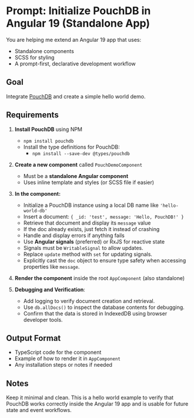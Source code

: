 # Prompt: Initialize PouchDB in Angular 19 (Standalone App)

You are helping me extend an Angular 19 app that uses:
- Standalone components
- SCSS for styling
- A prompt-first, declarative development workflow

## Goal

Integrate [PouchDB](https://pouchdb.com) and create a simple hello world demo.

## Requirements

1. **Install PouchDB** using NPM
   - `npm install pouchdb`
   - Install the type definitions for PouchDB:
     - `npm install --save-dev @types/pouchdb`

2. **Create a new component** called `PouchDemoComponent`
   - Must be a **standalone Angular component**
   - Uses inline template and styles (or SCSS file if easier)

3. **In the component:**
   - Initialize a PouchDB instance using a local DB name like `'hello-world-db'`
   - Insert a document: `{ _id: 'test', message: 'Hello, PouchDB!' }`
   - Retrieve that document and display its `message` value
   - If the doc already exists, just fetch it instead of crashing
   - Handle and display errors if anything fails
   - Use **Angular signals** (preferred) or RxJS for reactive state
   - Signals must be `WritableSignal` to allow updates.
   - Replace `update` method with `set` for updating signals.
   - Explicitly cast the `doc` object to ensure type safety when accessing properties like `message`.

4. **Render the component** inside the root `AppComponent` (also standalone)

5. **Debugging and Verification**:
   - Add logging to verify document creation and retrieval.
   - Use `db.allDocs()` to inspect the database contents for debugging.
   - Confirm that the data is stored in IndexedDB using browser developer tools.

## Output Format

- TypeScript code for the component
- Example of how to render it in `AppComponent`
- Any installation steps or notes if needed

## Notes

Keep it minimal and clean. This is a hello world example to verify that PouchDB works correctly inside the Angular 19 app and is usable for future state and event workflows.
